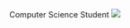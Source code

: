 Computer Science Student
![](https://komarev.com/ghpvc/?username=ethanclawsie&color=green&style=flat-square)
